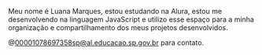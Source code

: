 
Meu nome é Luana Marques, estou estudando na Alura, estou me desenvolvendo na linguagem JavaScript e utilizo esse espaço para a minha organização e compartilhamento dos meus projetos desenvolvidos.

@00001078697358sp@al.educacao.sp.gov.br para contato.
